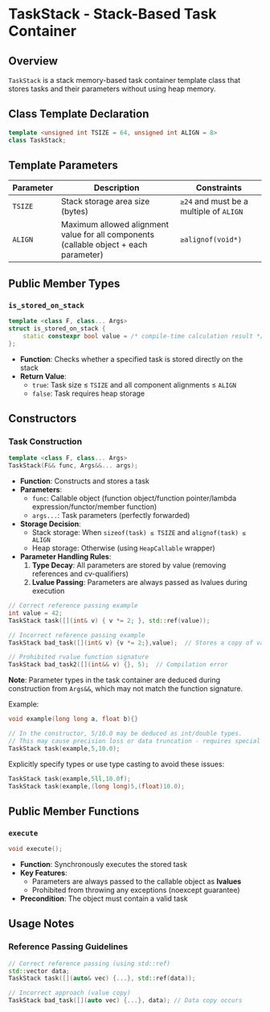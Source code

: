 # TaskStack - Stack-Based Task Container

## Overview
`TaskStack` is a stack memory-based task container template class that stores tasks and their parameters without using heap memory.

## Class Template Declaration
```cpp
template <unsigned int TSIZE = 64, unsigned int ALIGN = 8>
class TaskStack;
```

## Template Parameters
| Parameter | Description                                                                 | Constraints |
|-----------|-----------------------------------------------------------------------------|-------------|
| `TSIZE`   | Stack storage area size (bytes)                                             | `≥24` and must be a multiple of `ALIGN` |
| `ALIGN`   | Maximum allowed alignment value for all components (callable object + each parameter) | `≥alignof(void*)` |

## Public Member Types

### `is_stored_on_stack`
```cpp
template <class F, class... Args>
struct is_stored_on_stack {
    static constexpr bool value = /* compile-time calculation result */;
};
```
- **Function**: Checks whether a specified task is stored directly on the stack
- **Return Value**:
  - `true`: Task size ≤ `TSIZE` and all component alignments ≤ `ALIGN`
  - `false`: Task requires heap storage

## Constructors

### Task Construction
```cpp
template <class F, class... Args>
TaskStack(F&& func, Args&&... args);
```
- **Function**: Constructs and stores a task
- **Parameters**:
  - `func`: Callable object (function object/function pointer/lambda expression/functor/member function)
  - `args...`: Task parameters (perfectly forwarded)
- **Storage Decision**:
  - Stack storage: When `sizeof(task) ≤ TSIZE` and `alignof(task) ≤ ALIGN`
  - Heap storage: Otherwise (using `HeapCallable` wrapper)
- **Parameter Handling Rules**:
  1. **Type Decay**: All parameters are stored by value (removing references and cv-qualifiers)
  2. **Lvalue Passing**: Parameters are always passed as lvalues during execution

```cpp
// Correct reference passing example
int value = 42;
TaskStack task([](int& v) { v *= 2; }, std::ref(value));

// Incorrect reference passing example
TaskStack bad_task([](int& v) {v *= 2;},value);  // Stores a copy of value internally

// Prohibited rvalue function signature
TaskStack bad_task2([](int&& v) {}, 5);  // Compilation error
```

**Note**: Parameter types in the task container are deduced during construction from `Args&&`, which may not match the function signature.

Example:
```cpp
void example(long long a, float b){}

// In the constructor, 5/10.0 may be deduced as int/double types. 
// This may cause precision loss or data truncation - requires special attention
TaskStack task(example,5,10.0);
```
Explicitly specify types or use type casting to avoid these issues:
```cpp
TaskStack task(example,5ll,10.0f);
TaskStack task(example,(long long)5,(float)10.0);
```

## Public Member Functions

### `execute`
```cpp
void execute();
```
- **Function**: Synchronously executes the stored task
- **Key Features**:
  - Parameters are always passed to the callable object as **lvalues**
  - Prohibited from throwing any exceptions (noexcept guarantee)
- **Precondition**: The object must contain a valid task

## Usage Notes

### Reference Passing Guidelines
```cpp
// Correct reference passing (using std::ref)
std::vector data;
TaskStack task([](auto& vec) {...}, std::ref(data));

// Incorrect approach (value copy)
TaskStack bad_task([](auto vec) {...}, data); // Data copy occurs
```